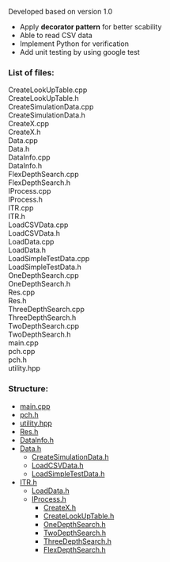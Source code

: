 Developed based on version 1.0
* Apply **decorator pattern** for better scability
* Able to read CSV data
* Implement Python for  verification
* Add unit testing by using google test

### List of files:  
CreateLookUpTable.cpp	    
CreateLookUpTable.h	   
CreateSimulationData.cpp	   
CreateSimulationData.h	   
CreateX.cpp	   
CreateX.h	   
Data.cpp	    
Data.h	   
DataInfo.cpp	    
DataInfo.h	   
FlexDepthSearch.cpp	   
FlexDepthSearch.h	    
IProcess.cpp	   
IProcess.h    
ITR.cpp	   
ITR.h	   
LoadCSVData.cpp	   
LoadCSVData.h    
LoadData.cpp	   
LoadData.h	   
LoadSimpleTestData.cpp	   
LoadSimpleTestData.h	  
OneDepthSearch.cpp	  
OneDepthSearch.h	  
Res.cpp	   
Res.h	   
ThreeDepthSearch.cpp   
ThreeDepthSearch.h	  
TwoDepthSearch.cpp	  
TwoDepthSearch.h	  
main.cpp	   
pch.cpp   
pch.h	   
utility.hpp	    



### Structure:
* [main.cpp](main.cpp)	  
* [pch.h](pch.h)	   
* [utility.hpp](utility.hpp)	   
* [Res.h](Res.h)	 
* [DataInfo.h](DataInfo.h)	
* [Data.h](Data.h)	  
  * [CreateSimulationData.h](CreateSimulationData.h)	   
  * [LoadCSVData.h](LoadCSVData.h)   
  * [LoadSimpleTestData.h](LoadSimpleTestData.h)	
* [ITR.h](ITR.h)	 
  * [LoadData.h](LoadData.h)	 
  * [IProcess.h](IProcess.h)    
    * [CreateX.h](CreateX.h)	
    * [CreateLookUpTable.h](CreateLookUpTable.h)	   
    * [OneDepthSearch.h](OneDepthSearch.h)	 
    * [TwoDepthSearch.h](TwoDepthSearch.h)	 
    * [ThreeDepthSearch.h](ThreeDepthSearch.h)	  
    * [FlexDepthSearch.h](FlexDepthSearch.h)	 
